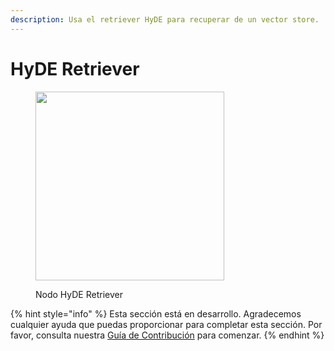 ```yaml
---
description: Usa el retriever HyDE para recuperar de un vector store.
---
```


# HyDE Retriever

<figure><img src="../../../.gitbook/assets/image--143-.png" alt="" width="302"><figcaption><p>Nodo HyDE Retriever</p></figcaption></figure>

{% hint style="info" %}
Esta sección está en desarrollo. Agradecemos cualquier ayuda que puedas proporcionar para completar esta sección. Por favor, consulta nuestra [Guía de Contribución](../../../contributing/) para comenzar.
{% endhint %}
